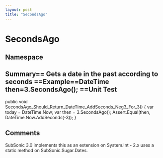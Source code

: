 ```yaml
---
layout: post
title: "SecondsAgo"
---
```


# SecondsAgo



<h2>Namespace</h2>

 
  

<h2>Summary== Gets a date in the past according to seconds  ==Example==DateTime then=3.SecondsAgo();  ==Unit Test</h2>

 
public void SecondsAgo_Should_Return_DateTime_AddSeconds_Neg3_For_3() {     var today = DateTime.Now;     var then = 3.SecondsAgo();      Assert.Equal(then, DateTime.Now.AddSeconds(-3)); }  

<h2>Comments</h2>

 SubSonic 3.0 implements this as an extension on System.Int - 2.x uses a static method on SubSonic.Sugar.Dates.
